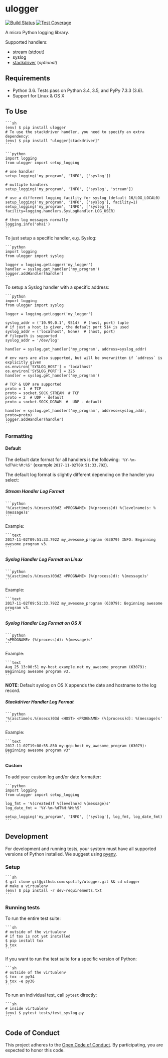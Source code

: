 # ulogger

[![Build Status](https://travis-ci.org/spotify/ulogger.svg?branch=master)](https://travis-ci.org/spotify/ulogger) [![Test Coverage](https://codecov.io/github/spotify/ulogger/branch/master/graph/badge.svg)](https://codecov.io/github/spotify/ulogger)

A micro Python logging library.

Supported handlers:

* stream (stdout)
* syslog
* [stackdriver](https://cloud.google.com/logging/) (_optional_)

## Requirements

* Python 3.6. Tests pass on Python 3.4, 3.5, and PyPy 7.3.3 (3.6).
* Support for Linux & OS X

## To Use

    ```sh
    (env) $ pip install ulogger
    # To use the stackdriver handler, you need to specify an extra dependency:
    (env) $ pip install "ulogger[stackdriver]"
    ```

    ```python
    import logging
    from ulogger import setup_logging

    # one handler
    setup_logging('my_program', 'INFO', ['syslog'])

    # multiple handlers
    setup_logging('my_program', 'INFO', ['syslog', 'stream'])

    # use a different logging facility for syslog (default 16/LOG_LOCAL0)
    setup_logging('my_program', 'INFO', ['syslog'], facility=1)
    setup_logging('my_program', 'INFO', ['syslog'], facility=logging.handlers.SysLogHandler.LOG_USER)

    # then log messages normally
    logging.info('ohai')
    ```

To just setup a specific handler, e.g. Syslog:

    ```python
    import logging
    from ulogger import syslog

    logger = logging.getLogger('my_logger')
    handler = syslog.get_handler('my_program')
    logger.addHandler(handler)
    ```

To setup a Syslog handler with a specific address:

    ```python
    import logging
    from ulogger import syslog

    logger = logging.getLogger('my_logger')

    syslog_addr = ('10.99.0.1', 9514)  # (host, port) tuple
    # if just a host is given, the default port 514 is used
    syslog_addr = ('localhost', None)  # (host, port)
    # filepath is supported
    syslog_addr = '/dev/log'

    handler = syslog.get_handler('my_program', address=syslog_addr)

    # env vars are also supported, but will be overwritten if `address` is explicitly given
    os.environ['SYSLOG_HOST'] = 'localhost'
    os.environ['SYSLOG_PORT'] = 325
    handler = syslog.get_handler('my_program')

    # TCP & UDP are supported
    proto = 1  # TCP
    proto = socket.SOCK_STREAM  # TCP
    proto = 2  # UDP - default
    proto = socket.SOCK_DGRAM  #  UDP - default

    handler = syslog.get_handler('my_program', address=syslog_addr, proto=proto)
    logger.addHandler(handler)
    ```

### Formatting

#### Default

The default date format for all handlers is the following: `'%Y-%m-%dT%H:%M:%S'` (example `2017-11-02T09:51:33.792`).

The default log format is slightly different depending on the handler you select:

##### Stream Handler Log Format

    ```python
    '%(asctime)s.%(msecs)03dZ <PROGNAME> (%(process)d) %(levelname)s: %(message)s'
    ```

Example:

    ```text
    2017-11-02T09:51:33.792Z my_awesome_program (63079) INFO: Beginning awesome program v3.
    ```

##### Syslog Handler Log Format on Linux

    ```python
    '%(asctime)s.%(msecs)03dZ <PROGNAME> (%(process)d): %(message)s'
    ```

Example:

    ```text
    2017-11-02T09:51:33.792Z my_awesome_program (63079): Beginning awesome program v3.
    ```

##### Syslog Handler Log Format on OS X

    ```python
    '<PROGNAME> (%(process)d): %(message)s'
    ```

Example:

    ```text
    Aug 25 13:00:51 my-host.example.net my_awesome_program (63079): Beginning awesome program v3.
    ```

**NOTE**: Default syslog on OS X appends the date and hostname to the log record.

##### Stackdriver Handler Log Format

    ```python
    '%(asctime)s.%(msecs)03d <HOST> <PROGNAME> (%(process)d): %(message)s'
    ```

Example:

    ```text
    2017-11-02T19:00:55.850 my-gcp-host my_awesome_program (63079): Beginning awesome program v3"
    ```

#### Custom

To add your custom log and/or date formatter:

    ```python
    import logging
    from ulogger import setup_logging

    log_fmt = '%(created)f %(levelno)d %(message)s'
    log_date_fmt = '%Y-%m-%dT%H:%M:%S'

    setup_logging('my_program', 'INFO', ['syslog'], log_fmt, log_date_fmt)
    ```

## Development

For development and running tests, your system must have all supported versions of Python installed. We suggest using [pyenv](https://github.com/yyuu/pyenv).

### Setup

    ```sh
    $ git clone git@github.com:spotify/ulogger.git && cd ulogger
    # make a virtualenv
    (env) $ pip install -r dev-requirements.txt
    ```

### Running tests

To run the entire test suite:

    ```sh
    # outside of the virtualenv
    # if tox is not yet installed
    $ pip install tox
    $ tox
    ```

If you want to run the test suite for a specific version of Python:

    ```sh
    # outside of the virtualenv
    $ tox -e py34
    $ tox -e py36
    ```

To run an individual test, call `pytest` directly:

    ```sh
    # inside virtualenv
    (env) $ pytest tests/test_syslog.py
    ```

## Code of Conduct

This project adheres to the [Open Code of Conduct][code-of-conduct]. By participating, you are expected to honor this code.

[code-of-conduct]: https://github.com/spotify/code-of-conduct/blob/master/code-of-conduct.md
